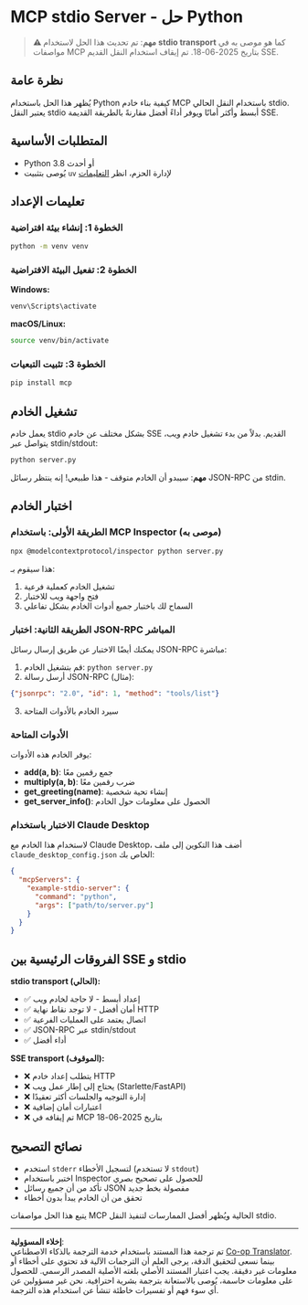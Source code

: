 <!--
CO_OP_TRANSLATOR_METADATA:
{
  "original_hash": "68cd055621b3370948a5a1dff7bedc9a",
  "translation_date": "2025-08-26T20:28:41+00:00",
  "source_file": "03-GettingStarted/05-stdio-server/solution/python/README.md",
  "language_code": "ar"
}
-->
# MCP stdio Server - حل Python

> **⚠️ مهم**: تم تحديث هذا الحل لاستخدام **stdio transport** كما هو موصى به في مواصفات MCP بتاريخ 2025-06-18. تم إيقاف استخدام النقل القديم SSE.

## نظرة عامة

يُظهر هذا الحل باستخدام Python كيفية بناء خادم MCP باستخدام النقل الحالي stdio. يعتبر النقل stdio أبسط وأكثر أمانًا ويوفر أداءً أفضل مقارنةً بالطريقة القديمة SSE.

## المتطلبات الأساسية

- Python 3.8 أو أحدث
- يُوصى بتثبيت `uv` لإدارة الحزم، انظر [التعليمات](https://docs.astral.sh/uv/#highlights)

## تعليمات الإعداد

### الخطوة 1: إنشاء بيئة افتراضية

```bash
python -m venv venv
```

### الخطوة 2: تفعيل البيئة الافتراضية

**Windows:**
```bash
venv\Scripts\activate
```

**macOS/Linux:**
```bash
source venv/bin/activate
```

### الخطوة 3: تثبيت التبعيات

```bash
pip install mcp
```

## تشغيل الخادم

يعمل خادم stdio بشكل مختلف عن خادم SSE القديم. بدلاً من بدء تشغيل خادم ويب، يتواصل عبر stdin/stdout:

```bash
python server.py
```

**مهم**: سيبدو أن الخادم متوقف - هذا طبيعي! إنه ينتظر رسائل JSON-RPC من stdin.

## اختبار الخادم

### الطريقة الأولى: باستخدام MCP Inspector (موصى به)

```bash
npx @modelcontextprotocol/inspector python server.py
```

هذا سيقوم بـ:
1. تشغيل الخادم كعملية فرعية
2. فتح واجهة ويب للاختبار
3. السماح لك باختبار جميع أدوات الخادم بشكل تفاعلي

### الطريقة الثانية: اختبار JSON-RPC المباشر

يمكنك أيضًا الاختبار عن طريق إرسال رسائل JSON-RPC مباشرة:

1. قم بتشغيل الخادم: `python server.py`
2. أرسل رسالة JSON-RPC (مثال):

```json
{"jsonrpc": "2.0", "id": 1, "method": "tools/list"}
```

3. سيرد الخادم بالأدوات المتاحة

### الأدوات المتاحة

يوفر الخادم هذه الأدوات:

- **add(a, b)**: جمع رقمين معًا
- **multiply(a, b)**: ضرب رقمين معًا  
- **get_greeting(name)**: إنشاء تحية شخصية
- **get_server_info()**: الحصول على معلومات حول الخادم

### الاختبار باستخدام Claude Desktop

لاستخدام هذا الخادم مع Claude Desktop، أضف هذا التكوين إلى ملف `claude_desktop_config.json` الخاص بك:

```json
{
  "mcpServers": {
    "example-stdio-server": {
      "command": "python",
      "args": ["path/to/server.py"]
    }
  }
}
```

## الفروقات الرئيسية بين SSE و stdio

**stdio transport (الحالي):**
- ✅ إعداد أبسط - لا حاجة لخادم ويب
- ✅ أمان أفضل - لا توجد نقاط نهاية HTTP
- ✅ اتصال يعتمد على العمليات الفرعية
- ✅ JSON-RPC عبر stdin/stdout
- ✅ أداء أفضل

**SSE transport (الموقوف):**
- ❌ يتطلب إعداد خادم HTTP
- ❌ يحتاج إلى إطار عمل ويب (Starlette/FastAPI)
- ❌ إدارة التوجيه والجلسات أكثر تعقيدًا
- ❌ اعتبارات أمان إضافية
- ❌ تم إيقافه في MCP بتاريخ 2025-06-18

## نصائح التصحيح

- استخدم `stderr` لتسجيل الأخطاء (لا تستخدم `stdout`)
- اختبر باستخدام Inspector للحصول على تصحيح بصري
- تأكد من أن جميع رسائل JSON مفصولة بخط جديد
- تحقق من أن الخادم يبدأ بدون أخطاء

يتبع هذا الحل مواصفات MCP الحالية ويُظهر أفضل الممارسات لتنفيذ النقل stdio.

---

**إخلاء المسؤولية**:  
تم ترجمة هذا المستند باستخدام خدمة الترجمة بالذكاء الاصطناعي [Co-op Translator](https://github.com/Azure/co-op-translator). بينما نسعى لتحقيق الدقة، يرجى العلم أن الترجمات الآلية قد تحتوي على أخطاء أو معلومات غير دقيقة. يجب اعتبار المستند الأصلي بلغته الأصلية المصدر الرسمي. للحصول على معلومات حاسمة، يُوصى بالاستعانة بترجمة بشرية احترافية. نحن غير مسؤولين عن أي سوء فهم أو تفسيرات خاطئة تنشأ عن استخدام هذه الترجمة.